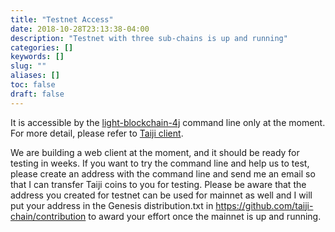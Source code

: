```yaml
---
title: "Testnet Access"
date: 2018-10-28T23:13:38-04:00
description: "Testnet with three sub-chains is up and running"
categories: []
keywords: []
slug: ""
aliases: []
toc: false
draft: false
---
```


It is accessible by the [light-blockchain-4j][] command line only at the moment. For more detail, please refer to [Taiji client][].

We are building a web client at the moment, and it should be ready for testing in weeks. If you want to try the command line and help us to test, please create an address with the command line and send me an email so that I can transfer Taiji coins to you for testing. Please be aware that the address you created for testnet can be used for mainnet as well and I will put your address in the Genesis distribution.txt in https://github.com/taiji-chain/contribution to award your effort once the mainnet is up and running. 

[light-blockchain-4j]: https://github.com/networknt/light-blockchain-4j
[Taiji client]: /client
